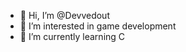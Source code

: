 - 👋 Hi, I’m @Devvedout
- 👀 I’m interested in game development
- 🌱 I’m currently learning C

<!---
Devvedout/Devvedout is a ✨ special ✨ repository because its `README.md` (this file) appears on your GitHub profile.
You can click the Preview link to take a look at your changes.
--->
